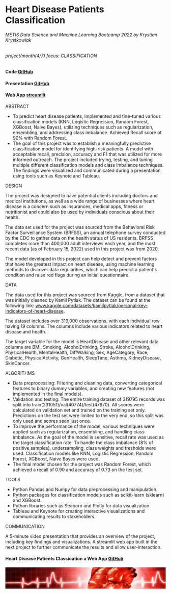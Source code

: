 # Heart Disease Patients Classification
###### METIS Data Science and Machine Learning Bootcamp 2022 by Krystian Krystkowiak
###### project/month(4/7) focus: CLASSIFICATION
#### Code [GitHub](https://github.com/Krystkowiakk/Heart-Disease-Patients-Classification/blob/main/Krystkowiak_Krystian_Project_4_Classification_on-Heart_Disease_Indicators.ipynb)
#### Presentation [GitHub](https://github.com/Krystkowiakk/Heart-Disease-Patients-Classification/blob/main/Project%20Presentation/Krystkowiak_Krystian_Project_4_Classification_on-Heart_Disease_Indicators.pdf)
#### Web App [streamlit](https://krystkowiakk-heart-disease-pa-streamlit-appstreamlit-app-cjy0xv.streamlit.app)

ABSTRACT

- To predict heart disease patients, implemented and fine-tuned various classification models (KNN, Logistic Regression, Random Forest, XGBoost, Naive Bayes), utilizing techniques such as regularization, ensembling, and addressing class imbalance. Achieved Recall score of 90% with Random Forest.
- The goal of this project was to establish a meaningfully predictive classification model for identifying high-risk patients. A model with acceptable recall, precision, accuracy and F1 that was utilized for more informed outreach. The project included trying, testing, and tuning multiple different classification models and class imbalance techniques. The findings were visualized and communicated during a presentation using tools such as Keynote and Tableau.

DESIGN

The project was designed to have potential clients including doctors and medical institutions, as well as a wide range of businesses where heart disease is a concern such as insurances, medical apps, fitness or nutritionist and could also be used by individuals conscious about their health.

The data set used for the project was sourced from the Behavioral Risk Factor Surveillance System (BRFSS), an annual telephone survey conducted by the CDC to gather data on the health status of US residents. BRFSS completes more than 400,000 adult interviews each year, and the most recent data (as of February 15, 2022) used in this project was from 2020.

The model developed in this project can help detect and prevent factors that have the greatest impact on heart disease, using machine learning methods to discover data regularities, which can help predict a patient's condition and raise red flags during an initial questionnaire.

DATA

The data used for this project was sourced from Kaggle, from a dataset that was initially cleaned by Kamil Pytlak. The dataset can be found at the following link: www.kaggle.com/datasets/kamilpytlak/personal-key-indicators-of-heart-disease.

The dataset includes over 319,000 observations, with each individual row having 19 columns. The columns include various indicators related to heart disease and health.

The target variable for the model is HeartDisease and other relevant data columns are BMI, Smoking, AlcoholDrinking, Stroke, AlcoholDrinking, PhysicalHealth, MentalHealth, DiffWalking, Sex, AgeCategory, Race, Diabetic, PhysicalActivity, GenHealth, SleepTime, Asthma, KidneyDisease, SkinCancer.

ALGORITHMS

- Data preprocessing: Filtering and cleaning data, converting categorical features to binary dummy variables, and creating new features (not implemented in the final models).
- Validation and testing: The entire training dataset of 319795 records was split into train(231051)/val(40774)/test(47970). All scores were calculated on validation set and trained on the training set only. Predictions on the test set were limited to the very end, so this split was only used and scores seen just once.
- To improve the performance of the model, various techniques were applied such as regularization, ensembling, and handling class imbalance. As the goal of the model is sensitive, recall rate was used as the target classification rate. To handle the class imbalance (8% of positive samples), undersampling, class weights and tresholds were used. Classification models like KNN, Logistic Regression, Random Forest, XGBoost, Naive Bayes were used.
- The final model chosen for the project was Random Forest, which achieved a recall of 0.90 and accuracy of 0.73 on the test set.

TOOLS

- Python Pandas and Numpy for data preprocessing and manipulation.
- Python packages for classification models such as scikit-learn (sklearn) and XGBoost.
- Python libraries such as Seaborn and Plotly for data visualization.
- Tableau and Keynote for creating interactive visualizations and communicating results to stakeholders.

COMMUNICATION

A 5-minute video presentation that provides an overview of the project, including key findings and visualizations.
A streamlit web app built in the next project to further communicate the results and allow user-interaction.

#### Heart Disease Patients Classication a Web App [GitHub](https://github.com/Krystkowiakk/Heart-Disease-Patients-Classification-with-a-Web-App)

![Heart Disease Patients Classification](files/cover.jpg)


